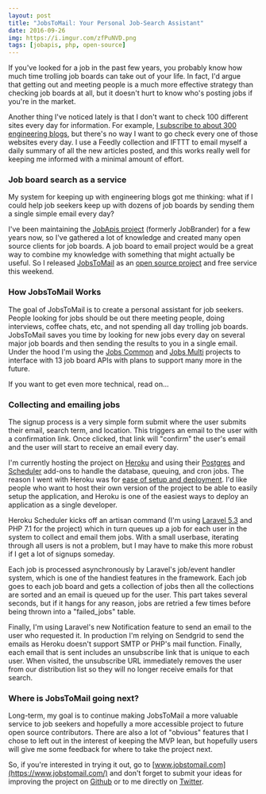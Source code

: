 ```yaml
---
layout: post
title: "JobsToMail: Your Personal Job-Search Assistant"
date: 2016-09-26
img: https://i.imgur.com/zfPuNVD.png
tags: [jobapis, php, open-source]
---
```

If you've looked for a job in the past few years, you probably know how much time trolling job boards can take out of your life. In fact, I'd argue that getting out and meeting people is a much more effective strategy than checking job boards at all, but it doesn't hurt to know who's posting jobs if you're in the market.

Another thing I've noticed lately is that I don't want to check 100 different sites every day for information. For example, [I subscribe to about 300 engineering blogs](http://feedly.com/jobbrander/Engineering%20Blogs), but there's no way I want to go check every one of those websites every day. I use a Feedly collection and IFTTT to email myself a daily summary of all the new articles posted, and this works really well for keeping me informed with a minimal amount of effort.

### Job board search as a service

My system for keeping up with engineering blogs got me thinking: what if I could help job seekers keep up with dozens of job boards by sending them a single simple email every day?

I've been maintaining the [JobApis project](https://www.jobapis.com/) (formerly JobBrander) for a few years now, so I've gathered a lot of knowledge and created many open source clients for job boards. A job board to email project would be a great way to combine my knowledge with something that might actually be useful. So I released [JobsToMail](https://www.jobstomail.com/) as an [open source project](https://github.com/jobapis/jobs-to-mail) and free service this weekend.

### How JobsToMail Works

The goal of JobsToMail is to create a personal assistant for job seekers. People looking for jobs should be out there meeting people, doing interviews, coffee chats, etc, and not spending all day trolling job boards. JobsToMail saves you time by looking for new jobs every day on several major job boards and then sending the results to you in a single email. Under the hood I'm using the [Jobs Common](https://github.com/jobapis/jobs-common) and [Jobs Multi](https://github.com/jobapis/jobs-multi) projects to interface with 13 job board APIs with plans to support many more in the future.

If you want to get even more technical, read on...

### Collecting and emailing jobs

The signup process is a very simple form submit where the user submits their email, search term, and location. This triggers an email to the user with a confirmation link. Once clicked, that link will "confirm" the user's email and the user will start to receive an email every day.

I'm currently hosting the project on [Heroku](https://www.heroku.com/) and using their [Postgres](https://www.heroku.com/postgres) and [Scheduler](https://elements.heroku.com/addons/scheduler) add-ons to handle the database, queuing, and cron jobs. The reason I went with Heroku was for [ease of setup and deployment](https://www.karllhughes.com/posts/continuous-integration). I'd like people who want to host their own version of the project to be able to easily setup the application, and Heroku is one of the easiest ways to deploy an application as a single developer.

Heroku Scheduler kicks off an artisan command (I'm using [Laravel 5.3](https://laravel.com/docs/5.3/) and PHP 7.1 for the project) which in turn queues up a job for each user in the system to collect and email them jobs. With a small userbase, iterating through all users is not a problem, but I may have to make this more robust if I get a lot of signups someday.

Each job is processed asynchronously by Laravel's job/event handler system, which is one of the handiest features in the framework. Each job goes to each job board and gets a collection of jobs then all the collections are sorted and an email is queued up for the user. This part takes several seconds, but if it hangs for any reason, jobs are retried a few times before being thrown into a "failed_jobs" table.

Finally, I'm using Laravel's new Notification feature to send an email to the user who requested it. In production I'm relying on Sendgrid to send the emails as Heroku doesn't support SMTP or PHP's mail function. Finally, each email that is sent includes an unsubscribe link that is unique to each user. When visited, the unsubscribe URL immediately removes the user from our distribution list so they will no longer receive emails for that search.

### Where is JobsToMail going next?

Long-term, my goal is to continue making JobsToMail a more valuable service to job seekers and hopefully a more accessible project to future open source contributors. There are also a lot of "obvious" features that I chose to left out in the interest of keeping the MVP lean, but hopefully users will give me some feedback for where to take the project next.

So, if you're interested in trying it out, go to [www.jobstomail.com](https://www.jobstomail.com/) and don't forget to submit your ideas for improving the project on [Github](https://github.com/jobapis/jobs-to-mail) or to me directly on [Twitter](https://twitter.com/KarlLHughes).
